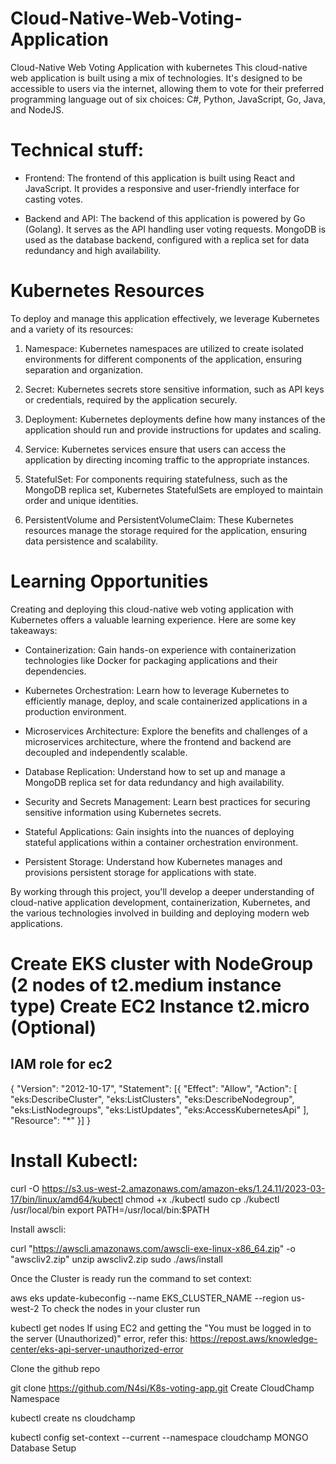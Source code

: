 # Cloud-Native-Web-Voting-Application
Cloud-Native Web Voting Application with kubernetes
This cloud-native web application is built using a mix of technologies. It's designed to be accessible to users via the internet, allowing them to vote for their preferred programming language out of six choices: C#, Python, JavaScript, Go, Java, and NodeJS.



# Technical stuff:

* Frontend: The frontend of this application is built using React and JavaScript. It provides a responsive and user-friendly interface for casting votes.

* Backend and API: The backend of this application is powered by Go (Golang). It serves as the API handling user voting requests. MongoDB is used as the database backend, configured with a replica set for data redundancy and high availability.

# Kubernetes Resources
To deploy and manage this application effectively, we leverage Kubernetes and a variety of its resources:

1. Namespace: Kubernetes namespaces are utilized to create isolated environments for different components of the application, ensuring separation and organization.

2. Secret: Kubernetes secrets store sensitive information, such as API keys or credentials, required by the application securely.

3. Deployment: Kubernetes deployments define how many instances of the application should run and provide instructions for updates and scaling.

4. Service: Kubernetes services ensure that users can access the application by directing incoming traffic to the appropriate instances.

5. StatefulSet: For components requiring statefulness, such as the MongoDB replica set, Kubernetes StatefulSets are employed to maintain order and unique identities.

5. PersistentVolume and PersistentVolumeClaim: These Kubernetes resources manage the storage required for the application, ensuring data persistence and scalability.

# Learning Opportunities
Creating and deploying this cloud-native web voting application with Kubernetes offers a valuable learning experience. Here are some key takeaways:

* Containerization: Gain hands-on experience with containerization technologies like Docker for packaging applications and their dependencies.

* Kubernetes Orchestration: Learn how to leverage Kubernetes to efficiently manage, deploy, and scale containerized applications in a production environment.

* Microservices Architecture: Explore the benefits and challenges of a microservices architecture, where the frontend and backend are decoupled and independently scalable.

* Database Replication: Understand how to set up and manage a MongoDB replica set for data redundancy and high availability.

* Security and Secrets Management: Learn best practices for securing sensitive information using Kubernetes secrets.

* Stateful Applications: Gain insights into the nuances of deploying stateful applications within a container orchestration environment.

* Persistent Storage: Understand how Kubernetes manages and provisions persistent storage for applications with state.

By working through this project, you'll develop a deeper understanding of cloud-native application development, containerization, Kubernetes, and the various technologies involved in building and deploying modern web applications.




# Create EKS cluster with NodeGroup (2 nodes of t2.medium instance type) Create EC2 Instance t2.micro (Optional)

## IAM role for ec2

{
	"Version": "2012-10-17",
	"Statement": [{
		"Effect": "Allow",
		"Action": [
			"eks:DescribeCluster",
			"eks:ListClusters",
			"eks:DescribeNodegroup",
			"eks:ListNodegroups",
			"eks:ListUpdates",
			"eks:AccessKubernetesApi"
		],
		"Resource": "*"
	}]
}

# Install Kubectl:

curl -O https://s3.us-west-2.amazonaws.com/amazon-eks/1.24.11/2023-03-17/bin/linux/amd64/kubectl
chmod +x ./kubectl
sudo cp ./kubectl /usr/local/bin
export PATH=/usr/local/bin:$PATH

Install awscli:

curl "https://awscli.amazonaws.com/awscli-exe-linux-x86_64.zip" -o "awscliv2.zip"
unzip awscliv2.zip
sudo ./aws/install

Once the Cluster is ready run the command to set context:

aws eks update-kubeconfig --name EKS_CLUSTER_NAME --region us-west-2
To check the nodes in your cluster run

kubectl get nodes
If using EC2 and getting the "You must be logged in to the server (Unauthorized)" error, refer this: https://repost.aws/knowledge-center/eks-api-server-unauthorized-error

Clone the github repo

git clone https://github.com/N4si/K8s-voting-app.git
Create CloudChamp Namespace

kubectl create ns cloudchamp

kubectl config set-context --current --namespace cloudchamp
MONGO Database Setup

